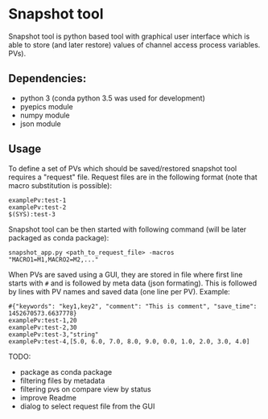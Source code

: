 # Snapshot tool
Snapshot tool is python based tool with graphical user interface which is able to store (and later restore) values of channel access process variables. PVs). 

## Dependencies:
 - python 3 (conda python 3.5 was used for development)
 - pyepics module
 - numpy module
 - json module


## Usage
To define a set of PVs which should be saved/restored snapshot tool requires a "request" file. Request files are in the following format (note that macro substitution is possible):

```
examplePv:test-1
examplePv:test-2
$(SYS):test-3
```
Snapshot tool can be then started with following command (will be later packaged as conda package):
```
snapshot_app.py <path_to_request_file> -macros "MACRO1=M1,MACRO2=M2,..."
```
When PVs are saved using a GUI, they are stored in file where first line starts with `#` and is followed by meta data (json formating). This is followed by lines with PV names and saved data (one line per PV). Example:

```
#{"keywords": "key1,key2", "comment": "This is comment", "save_time": 1452670573.6637778}
examplePv:test-1,20
examplePv:test-2,30
examplePv:test-3,"string"
examplePv:test-4,[5.0, 6.0, 7.0, 8.0, 9.0, 0.0, 1.0, 2.0, 3.0, 4.0]
```


TODO:
- package as conda package
- filtering files by metadata
- filtering pvs on compare view by status
- improve Readme
- dialog to select request file from the GUI